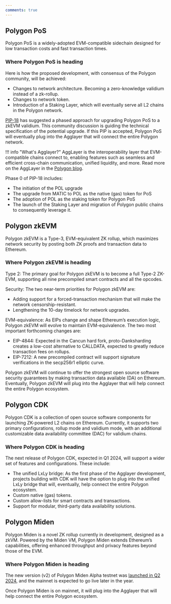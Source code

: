 ```yaml
---
comments: true
---
```


## Polygon PoS 

Polygon PoS is a widely-adopted EVM-compatible sidechain designed for low transaction costs and fast transaction times.

### Where Polygon PoS is heading

Here is how the proposed development, with consensus of the Polygon community, will be achieved:

- Changes to network architecture. Becoming a zero-knowledge validium instead of a zk-rollup.
- Changes to network token.
- Introduction of a Staking Layer, which will eventually serve all L2 chains in the Polygon network.

[PIP-18](https://forum.polygon.technology/t/pip-18-polygon-2-0-phase-0-frontier/12913) has suggested a phased approach for upgrading Polygon PoS to a zkEVM validium. This community discussion is guiding the technical specification of the potential upgrade. If this PIP is accepted, Polygon PoS will eventually plug into the Agglayer that will connect the entire Polygon network.

!!! info "What's Agglayer?"
    AggLayer is the interoperability layer that EVM-compatible chains connect to, enabling features such as seamless and efficient cross-chain communication, unified liquidity, and more. Read more on the AggLayer in the [Polygon blog](https://polygon.technology/blog/wtf-is-polygon?utm_source=twitter&utm_medium=social&utm_content=wtf-is-polygon).

Phase 0 of PIP-18 includes:

- The initiation of the POL upgrade
- The upgrade from MATIC to POL as the native (gas) token for PoS
- The adoption of POL as the staking token for Polygon PoS
- The launch of the Staking Layer and migration of Polygon public chains to consequently leverage it.

## Polygon zkEVM

Polygon zkEVM is a Type-3, EVM-equivalent ZK rollup, which maximizes network security by posting both ZK proofs and transaction data to Ethereum.

### Where Polygon zkEVM is heading

Type 2: The primary goal for Polygon zkEVM is to become a full Type-2 ZK-EVM, supporting all nine precompiled smart contracts and all the opcodes. 

Security: The two near-term priorities for Polygon zkEVM are:
- Adding support for a forced-transaction mechanism that will make the network censorship-resistant.
- Lengthening the 10-day timelock for network upgrades.

EVM-equivalence: As EIPs change and shape Ethereum’s execution logic, Polygon zkEVM will evolve to maintain EVM-equivalence. The two most important forthcoming changes are:
- EIP-4844: Expected in the Cancun hard fork, proto-Danksharding creates a low-cost alternative to CALLDATA, expected to greatly reduce transaction fees on rollups.
- EIP-7212: A new precompiled contract will support signature verifications in the secp256r1 elliptic curve.

Polygon zkEVM will continue to offer the strongest open source software security guarantees by making transaction data available (DA) on Ethereum. Eventually, Polygon zkEVM will plug into the Agglayer that will help connect the entire Polygon ecosystem.

## Polygon CDK

Polygon CDK is a collection of open source software components for launching ZK-powered L2 chains on Ethereum. Currently, it supports two primary configurations, rollup mode and validium mode, with an additional customizable data availability committee (DAC) for validium chains. 

### Where Polygon CDK is heading

The next release of Polygon CDK, expected in Q1 2024, will support a wider set of features and configurations. These include:

- The unified LxLy bridge: As the first phase of the Agglayer development, projects building with CDK will have the option to plug into the unified LxLy bridge that will, eventually, help connect the entire Polygon ecosystem.
- Custom native (gas) tokens.
- Custom allow-lists for smart contracts and transactions.
- Support for modular, third-party data availability solutions.

## Polygon Miden

Polygon Miden is a novel ZK rollup currently in development, designed as a zkVM. Powered by the Miden VM, Polygon Miden extends Ethereum’s capabilities, offering enhanced throughput and privacy features beyond those of the EVM.

### Where Polygon Miden is heading

The new version (v2) of Polygon Miden Alpha testnet was [launched in Q2 2024](https://polygon.technology/blog/polygon-miden-alpha-testnet-v-2-live), and the mainnet is expected to go live later in the year.

Once Polygon Miden is on mainnet, it will plug into the Agglayer that will help connect the entire Polygon ecosystem.
